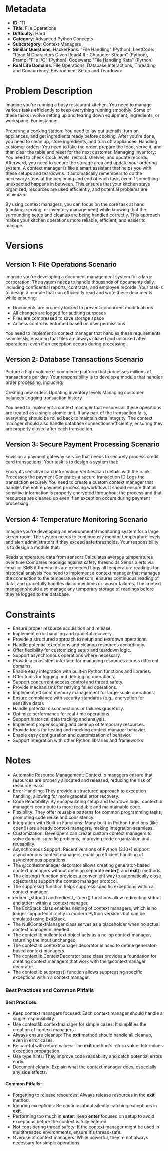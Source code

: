 # Metadata

- **ID**: 111
- **Title**: File Operations
- **Difficulty**: Hard
- **Category**: Advanced Python Concepts
- **Subcategory**: Context Managers
- **Similar Questions**: HackerRank: "File Handling" (Python), LeetCode: "Read N Characters Given Read4 II - Character Stream" (Python), Pramp: "File I/O" (Python), Codewars: "File Handling Kata" (Python)
- **Real Life Domains**: File Operations, Database Interactions, Threading and Concurrency, Environment Setup and Teardown:

# Problem Description

Imagine you're running a busy restaurant kitchen. You need to manage various tasks efficiently to keep everything running smoothly. Some of these tasks involve setting up and tearing down equipment, ingredients, or workspace. For instance:

Preparing a cooking station: You need to lay out utensils, turn on appliances, and get ingredients ready before cooking. After you're done, you need to clean up, store ingredients, and turn off appliances.
Handling customer orders: You need to take the order, prepare the food, serve it, and then clear the table and reset for the next customer.
Managing inventory: You need to check stock levels, restock shelves, and update records. Afterward, you need to secure the storage area and update your ordering system.
A context manager is like a smart assistant that helps you with these setups and teardowns. It automatically remembers to do the necessary steps at the beginning and end of each task, even if something unexpected happens in between. This ensures that your kitchen stays organized, resources are used efficiently, and potential problems are minimized.

By using context managers, you can focus on the core task at hand (cooking, serving, or inventory management) while knowing that the surrounding setup and cleanup are being handled correctly. This approach makes your kitchen operations more reliable, efficient, and easier to manage.

# Versions

## Version 1: File Operations Scenario

Imagine you're developing a document management system for a large corporation. The system needs to handle thousands of documents daily, including confidential reports, contracts, and employee records. Your task is to design a module that can efficiently read and write these documents while ensuring:

- Documents are properly locked to prevent concurrent modifications
- All changes are logged for auditing purposes
- Files are compressed to save storage space
- Access control is enforced based on user permissions

You need to implement a context manager that handles these requirements seamlessly, ensuring that files are always closed and unlocked after operations, even if an exception occurs during processing.

## Version 2: Database Transactions Scenario

Picture a high-volume e-commerce platform that processes millions of transactions per day. Your responsibility is to develop a module that handles order processing, including:

Creating new orders
Updating inventory levels
Managing customer balances
Logging transaction history

You need to implement a context manager that ensures all these operations are treated as a single atomic unit. If any part of the transaction fails, everything should be rolled back to maintain data integrity. The context manager should also handle database connections efficiently, ensuring they are properly closed after each transaction.

## Version 3: Secure Payment Processing Scenario

Envision a payment gateway service that needs to securely process credit card transactions. Your task is to design a system that:

Encrypts sensitive card information
Verifies card details with the bank
Processes the payment
Generates a secure transaction ID
Logs the transaction securely
You need to create a custom context manager that handles the entire payment processing workflow. It should ensure that all sensitive information is properly encrypted throughout the process and that resources are cleaned up even if an exception occurs during payment processing.

## Version 4: Temperature Monitoring Scenario

Imagine you're developing an environmental monitoring system for a large server room. The system needs to continuously monitor temperature levels and alert administrators if they exceed safe thresholds. Your responsibility is to design a module that:

Reads temperature data from sensors
Calculates average temperatures over time
Compares readings against safety thresholds
Sends alerts via email or SMS if thresholds are exceeded
Logs all temperature readings for historical analysis
You need to implement a context manager that manages the connection to the temperature sensors, ensures continuous reading of data, and gracefully handles disconnections or sensor failures. The context manager should also manage any temporary storage of readings before they're logged to the database.

# Constraints

- Ensure proper resource acquisition and release.
- Implement error handling and graceful recovery.
- Provide a structured approach to setup and teardown operations.
- Handle potential exceptions and cleanup resources accordingly.
- Offer flexibility for customizing setup and teardown logic.
- Support asynchronous operations where necessary.
- Provide a consistent interface for managing resources across different domains.
- Enable easy integration with built-in Python functions and libraries.
- Offer tools for logging and debugging operations.
- Support concurrent access control and thread safety.
- Provide mechanisms for retrying failed operations.
- Implement efficient memory management for large-scale operations.
- Ensure compliance with security standards (e.g., encryption for sensitive data).
- Handle potential disconnections or failures gracefully.
- Optimize performance for real-time operations.
- Support historical data tracking and analysis.
- Implement proper scoping and cleanup of temporary resources.
- Provide tools for testing and mocking context manager behavior.
- Enable easy configuration and customization of behavior.
- Support integration with other Python libraries and frameworks.

# Notes

- Automatic Resource Management: Contextlib managers ensure that resources are properly allocated and released, reducing the risk of resource leaks.
- Error Handling: They provide a structured approach to exception handling, allowing for more graceful error recovery.
- Code Readability: By encapsulating setup and teardown logic, contextlib managers contribute to more readable and maintainable code.
- Flexibility: They offer reusable patterns for common programming tasks, promoting code reuse and consistency.
- Integration with Built-in Functions: Many built-in Python functions (like open()) are already context managers, making integration seamless.
- Customization: Developers can create custom context managers to solve domain-specific problems, improving code organization and reusability.
- Asynchronous Support: Recent versions of Python (3.10+) support asynchronous context managers, enabling efficient handling of asynchronous operations.
- The @contextmanager decorator allows creating generator-based context managers without defining separate **enter**() and **exit**() methods.
- The closing() function provides a convenient way to automatically close objects that support the context manager protocol.
- The suppress() function helps suppress specific exceptions within a context manager.
- redirect_stdout() and redirect_stderr() functions allow redirecting stdout and stderr within a context manager.
- The ExitStack class enables nesting of context managers, which is no longer supported directly in modern Python versions but can be emulated using ExitStack.
- The NullContextManager class serves as a placeholder when no actual context manager is needed.
- The contextlib.nullcontext object acts as a no-op context manager, returning the input unchanged.
- The contextlib.contextmanager decorator is used to define generator-based context managers.
- The contextlib.ContextDecorator base class provides a foundation for creating context managers that work with the @contextmanager decorator.
- The contextlib.suppress() function allows suppressing specific exceptions within a context manager.

### Best Practices and Common Pitfalls

#### **Best Practices:**

- Keep context managers focused: Each context manager should handle a single responsibility.
- Use contextlib.contextmanager for simple cases: It simplifies the creation of context managers.
- Always ensure cleanup: The **exit** method should handle all cleanup, even in error cases.
- Be careful with return values: The **exit** method's return value determines exception propagation.
- Use type hints: They improve code readability and catch potential errors early.
- Document clearly: Explain what the context manager does, especially any side effects.

#### **Common Pitfalls:**

- Forgetting to release resources: Always release resources in the **exit** method.
- Ignoring exceptions: Be cautious about silently catching exceptions in **exit**.
- Performing too much in **enter**: Keep **enter** focused on setup to avoid exceptions before the context is fully entered.
- Not considering thread safety: If the context manager might be used in multithreaded environments, ensure it's thread-safe.
- Overuse of context managers: While powerful, they're not always necessary for simple operations.
